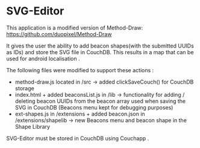 # SVG-Editor

This application is a modified version of Method-Draw: https://github.com/duopixel/Method-Draw

It gives the user the ability to add beacon shapes(with the submitted UUIDs as IDs) and store the SVG file in CouchDB. This results in a map that can be used for android localisation .

The following files were modified to support these actions : 

- method-draw.js located in /src  ->  added clickSaveCouch() for CouchDB storage
- index.html + added beaconsList.js in /lib  -> functionality for adding / deleting beacon UUIDs from the beacon array used when saving the SVG in CouchDB (Beacons menu kept for debugging purposes)
- ext-shapes.js in /extensions + added beacon.json in /extensions/shapelib ->  new Beacons menu and beacon shape in the Shape Library

SVG-Editor must be stored in CouchDB using Couchapp .
